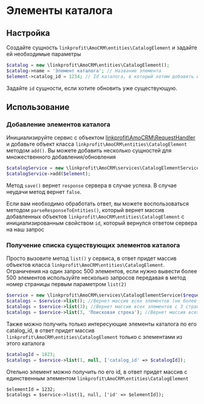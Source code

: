 # Элементы каталога

## Настройка
Создайте сущность `linkprofit\AmoCRM\entities\CatalogElement` и задайте ей необходимые параметры

```php
$catalog = new \linkprofit\AmoCRM\entities\CatalogElement();
$catalog->name = 'Элемент каталога'; // Название элемента
$element->catalog_id = 1234; // Id каталога, в который хотим добавить или обновить сущность
```

Задайте `id` сущности, если хотите обновить уже существующую.

## Использование

### Добавление элементов каталога
Инициализируйте сервис с объектом [linkprofit\AmoCRM\RequestHandler](/docs/request.md) и добавьте объект класса `linkprofit\AmoCRM\entities\CatalogElement` методом `add()`.
Вы можете добавить несколько сущностей для множественного добавления/обновления

```php
$catalogService = new \linkprofit\AmoCRM\services\CatalogElementService($request);
$catalogService->add($element);
```

Метод `save()` вернет `response` сервера в случае успеха. В случае неудачи метод вернет `false`.

Если вам необходимо обработать ответ, вы можете воспользоваться методом `parseResponseToEntities()`, который вернет массив добавленных объектов `linkprofit\AmoCRM\entities\CatalogElement` с инициализированным свойством `id`, который вернулся ответом сервера на наш запрос

### Получение списка существующих элементов каталога
Просто вызовите метод `list()` у сервиса, в ответ придет массив объектов класса `linkprofit\AmoCRM\entities\CatalogElement`. Ограничения на один запрос 500 элементов, если нужно вывести более 500 элементов используйте несколько запросов передавая в метод номер страницы первым параметром `list(2)`
```php
$service = new \linkprofit\AmoCRM\services\CatalogElementService($request);
$catalogs = $service->list(); //Вернет массив всех элементов (не более 500)
$catalogs = $service->list(3); //Вернет массив всех элементов с 3 страницы
$catalogs = $service->list(3, 'Поисковая строка'); //Вернет массив всех элементов 3 страницы, по поисковой строке 'Поисковая строка'
```

Также можно получить только интересующие элементы каталога по его catalog_id, в ответ придет массив `linkprofit\AmoCRM\entities\CatalogElement` только с элементами из этого каталога
```php
$catalogId = 1823;
$catalogs = $service->list(1, null, ['catalog_id' => $catalogId]);
```
Отельно элемент можно получить по его id, в ответ придет массив с единственным элементом `linkprofit\AmoCRM\entities\CatalogElement`
```
$elementId = 1232;
$catalogs = $service->list(1, null, ['id' => $elementId]);
```
